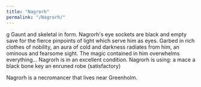 ```yaml
---
title: "Nagrorh"
permalink: "/Nagrorh/"
---
```


<nowiki>g Gaunt and skeletal in form. Nagrorh's eye sockets are black
and empty save for the fierce pinpoints of light which serve him as
eyes. Garbed in rich clothes of nobility, an aura of cold and darkness
radiates from him, an ominous and fearsome sight. The magic contained in
him overwhelms everything... Nagrorh is in an excellent condition.
Nagrorh is using: <wielded> a mace <held> a black bone key
<worn on body> an enruned robe (satisfactory)

</pre>

Nagrorh is a necromancer that lives near Greenholm.